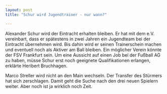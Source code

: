 ```yaml
---
layout: post
title: "Schur wird Jugendtrainer - nur wann?"

---
```


Alexander Schur wird der Eintracht erhalten bleiben. Er hat mit dem e.V. vereinbart, dass er spätestens in zwei Jahren ein Jugendteam bei der Eintracht übernehmen wird. Bis dahin wird er seinen Trainerschein machen und eventuell noch als Aktiver am Ball bleiben. Ein möglicher Verein könnte der FSV Frankfurt sein. Um eine Aussicht auf einen Job bei der Fußball AG zu haben, müsse Schur erst noch geeignete Qualifikationen erlangen, erklärte Heribert Bruchhagen.

Marco Streller wird nicht an den Main wechseln. Der Transfer des Stürmers hat sich zerschlagen. Damit geht die Suche nach den drei neuen Spielern weiter. Aber noch ist ja wirklich noch Zeit.
